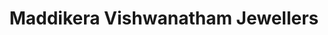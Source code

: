 ---
title: "Maddikera Vishwanatham Jewellers"
url: /siddipet/maddikera-vishwanatham-jewellers/
shop: shop
---